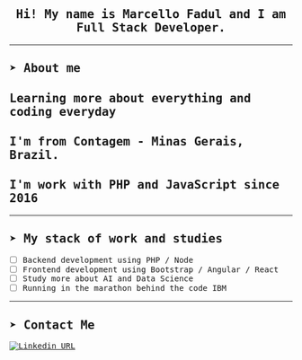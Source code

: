 <samp>
<div align="center">

## Hi! My name is Marcello Fadul and I am Full Stack Developer.

</div>

---

## ➤ About me

## Learning more about everything and coding everyday

## I'm from Contagem - Minas Gerais, Brazil. <br>

## I'm work with PHP and JavaScript since 2016

---

## ➤ My stack of work and studies

- [ ] Backend development using PHP / Node 
- [ ] Frontend development using Bootstrap / Angular / React
- [ ] Study more about AI and Data Science
- [ ] Running in the marathon behind the code IBM

---

## ➤ Contact Me

[![Linkedin URL](https://img.shields.io/twitter/url?color=3397d8&label=in/marcello-fadul-33462074&logo=linkedin&style=for-the-badge&url=https%3A%2F%2Fwww.linkedin.com/in/marcello-fadul-33462074/)](https://www.linkedin.com/in/marcello-fadul-33462074/)

</samp>
